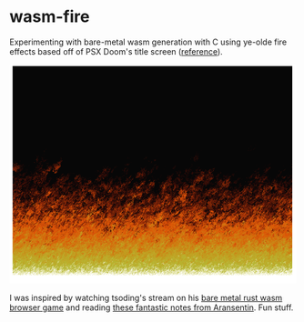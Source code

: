 # wasm-fire
Experimenting with bare-metal wasm generation with C using ye-olde fire effects based off of PSX Doom's title screen ([reference](https://github.com/fabiensanglard/DoomFirePSX)).

![Weee.](./flames.png)

I was inspired by watching tsoding's stream on his [bare metal rust wasm browser game](https://github.com/tsoding/rust-browser-game) and reading [these fantastic notes from Aransentin](https://aransentin.github.io/cwasm/). Fun stuff.
